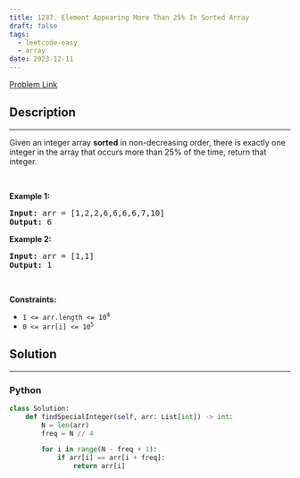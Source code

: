 ```yaml
---
title: 1287. Element Appearing More Than 25% In Sorted Array
draft: false
tags: 
  - leetcode-easy
  - array
date: 2023-12-11
---
```


[Problem Link](https://leetcode.com/problems/element-appearing-more-than-25-in-sorted-array/)

## Description

---
<p>Given an integer array <strong>sorted</strong> in non-decreasing order, there is exactly one integer in the array that occurs more than 25% of the time, return that integer.</p>

<p>&nbsp;</p>
<p><strong class="example">Example 1:</strong></p>

<pre>
<strong>Input:</strong> arr = [1,2,2,6,6,6,6,7,10]
<strong>Output:</strong> 6
</pre>

<p><strong class="example">Example 2:</strong></p>

<pre>
<strong>Input:</strong> arr = [1,1]
<strong>Output:</strong> 1
</pre>

<p>&nbsp;</p>
<p><strong>Constraints:</strong></p>

<ul>
	<li><code>1 &lt;= arr.length &lt;= 10<sup>4</sup></code></li>
	<li><code>0 &lt;= arr[i] &lt;= 10<sup>5</sup></code></li>
</ul>


## Solution

---
### Python
``` py title='element-appearing-more-than-25-in-sorted-array'
class Solution:
    def findSpecialInteger(self, arr: List[int]) -> int:
        N = len(arr)
        freq = N // 4

        for i in range(N - freq + 1):
            if arr[i] == arr[i + freq]:
                return arr[i]
```


